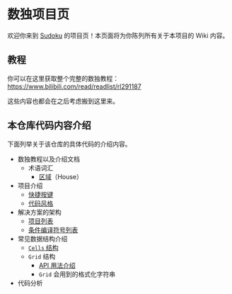 # 数独项目页

欢迎你来到 [Sudoku](https://github.com/SunnieShine/Sudoku) 的项目页！本页面将为你陈列所有关于本项目的 Wiki 内容。

## 教程

你可以在这里获取整个完整的数独教程：https://www.bilibili.com/read/readlist/rl291187

这些内容也都会在之后考虑搬到这里来。

## 本仓库代码内容介绍

下面列举关于该仓库的具体代码的介绍内容。

* 数独教程以及介绍文档
  * 术语词汇
    * [区域](terms/house)（House）
* 项目介绍
  * [快捷按键](hotkeys)
  * [代码风格](code-style)
* 解决方案的架构
  * [项目列表](projects)
  * [条件编译符号列表](compilation-symbols)
* 常见数据结构介绍
  * [`Cells` 结构](data-structures/cells)
  * `Grid` 结构
    * [API 用法介绍](data-structures/grid)
    * `Grid` 会用到的格式化字符串
* 代码分析
